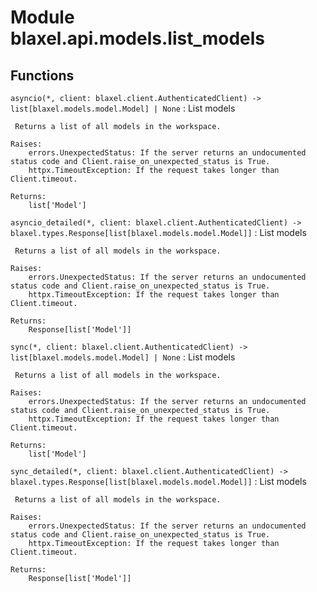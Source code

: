 Module blaxel.api.models.list_models
====================================

Functions
---------

`asyncio(*, client: blaxel.client.AuthenticatedClient) ‑> list[blaxel.models.model.Model] | None`
:   List models
    
     Returns a list of all models in the workspace.
    
    Raises:
        errors.UnexpectedStatus: If the server returns an undocumented status code and Client.raise_on_unexpected_status is True.
        httpx.TimeoutException: If the request takes longer than Client.timeout.
    
    Returns:
        list['Model']

`asyncio_detailed(*, client: blaxel.client.AuthenticatedClient) ‑> blaxel.types.Response[list[blaxel.models.model.Model]]`
:   List models
    
     Returns a list of all models in the workspace.
    
    Raises:
        errors.UnexpectedStatus: If the server returns an undocumented status code and Client.raise_on_unexpected_status is True.
        httpx.TimeoutException: If the request takes longer than Client.timeout.
    
    Returns:
        Response[list['Model']]

`sync(*, client: blaxel.client.AuthenticatedClient) ‑> list[blaxel.models.model.Model] | None`
:   List models
    
     Returns a list of all models in the workspace.
    
    Raises:
        errors.UnexpectedStatus: If the server returns an undocumented status code and Client.raise_on_unexpected_status is True.
        httpx.TimeoutException: If the request takes longer than Client.timeout.
    
    Returns:
        list['Model']

`sync_detailed(*, client: blaxel.client.AuthenticatedClient) ‑> blaxel.types.Response[list[blaxel.models.model.Model]]`
:   List models
    
     Returns a list of all models in the workspace.
    
    Raises:
        errors.UnexpectedStatus: If the server returns an undocumented status code and Client.raise_on_unexpected_status is True.
        httpx.TimeoutException: If the request takes longer than Client.timeout.
    
    Returns:
        Response[list['Model']]